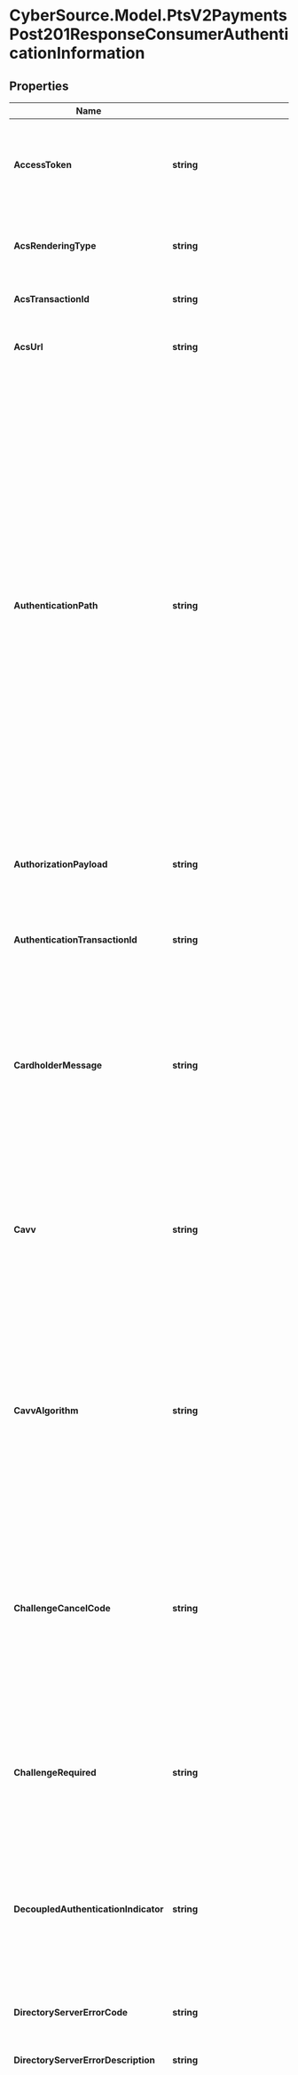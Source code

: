 # CyberSource.Model.PtsV2PaymentsPost201ResponseConsumerAuthenticationInformation
## Properties

Name | Type | Description | Notes
------------ | ------------- | ------------- | -------------
**AccessToken** | **string** | JSON Web Token (JWT) used to authenticate the consumer with the authentication provider, such as, CardinalCommerce or Rupay. Note - Max Length of this field is 2048 characters.  | [optional] 
**AcsRenderingType** | **string** | Identifies the UI Type the ACS will use to complete the challenge. **NOTE**: Only available for App transactions using the Cardinal Mobile SDK.  | [optional] 
**AcsTransactionId** | **string** | Unique transaction identifier assigned by the ACS to identify a single transaction.  | [optional] 
**AcsUrl** | **string** | URL for the card-issuing bank&#39;s authentication form that you receive when the card is enrolled. The value can be very large.  | [optional] 
**AuthenticationPath** | **string** | Indicates what displays to the customer during the authentication process. This field can contain one of these values: - &#x60;ADS&#x60;: (Card not enrolled) customer prompted to activate the card during the checkout process. - &#x60;ATTEMPTS&#x60;: (Attempts processing) Processing briefly displays before the checkout process is completed. - &#x60;ENROLLED&#x60;: (Card enrolled) the card issuer&#39;s authentication window displays. - &#x60;UNKNOWN&#x60;: Card enrollment status cannot be determined. - &#x60;NOREDIRECT&#x60;: (Card not enrolled, authentication unavailable, or error occurred) nothing displays to the customer.  The following values can be returned if you are using rules-based payer authentication. - &#x60;RIBA&#x60;: The card-issuing bank supports risk-based authentication, but whether the cardholder is likely to be challenged cannot be determined. - &#x60;RIBA_PASS&#x60;: The card-issuing bank supports risk-based authentication and it is likely that the cardholder will not be challenged to provide credentials, also known as _silent authentication_.  | [optional] 
**AuthorizationPayload** | **string** | The Base64 encoded JSON Payload of CB specific Authorization Values returned in the challenge Flow  | [optional] 
**AuthenticationTransactionId** | **string** | Payer authentication transaction identifier is used to link the check enrollment and validate authentication messages. For Rupay, this field should be passed as request only for Resend OTP use case.  | [optional] 
**CardholderMessage** | **string** | Text provided by the ACS/Issuer to Cardholder during a Frictionless or Decoupled transaction.The Issuer can provide information to Cardholder. For example, \&quot;Additional authentication is needed for this transaction, please contact (Issuer Name) at xxx-xxx-xxxx.\&quot;. The Issuing Bank can optionally support this value.  | [optional] 
**Cavv** | **string** | Unique identifier generated by the card-issuing bank for Visa, American Express, JCB, Diners Club, and Discover transactions after the customer is authenticated. The value is in base64. When you request the card authorization service, CyberSource automatically converts the value, not the field name, to the format required by your payment processor.  | [optional] 
**CavvAlgorithm** | **string** | Field that is returned only when the CAVV is generated, which occurs when paresStatus contains the values Y (successful authentication) or A (attempted authentication). If you use the ATOS processor, send the value of this field in the &#x60;cavv_algorithm&#x60; request field of the authorization service. This field contains one of these values: - &#x60;2&#x60;: Visa, American Express, JCB, Diners Club, and Discover - &#x60;3&#x60;: Mastercard  | [optional] 
**ChallengeCancelCode** | **string** | An indicator as to why the transaction was canceled. Possible Values:  - &#x60;01&#x60;: Cardholder selected Cancel. - &#x60;02&#x60;: Reserved for future EMVCo use (values invalid until defined by EMVCo). - &#x60;03&#x60;: Transaction Timed Out—Decoupled Authentication - &#x60;04&#x60;: Transaction timed out at ACS—other timeouts - &#x60;05&#x60;: Transaction Timed out at ACS - First CReq not received by ACS - &#x60;06&#x60;: Transaction Error - &#x60;07&#x60;: Unknown - &#x60;08&#x60;: Transaction Timed Out at SDK  | [optional] 
**ChallengeRequired** | **string** | Indicates whether a challenge is required in order to complete authentication. **Note** Regional mandates might determine that a challenge is required.  Possible values: - &#x60;Y&#x60;: Challenge required - &#x60;N&#x60;: Challenge not required **Note**  Used by the Hybrid integration.  | [optional] 
**DecoupledAuthenticationIndicator** | **string** | Indicates whether the 3DS Requestor requests the ACS to utilize Decoupled Authentication and agrees to utilize Decoupled Authentication if the ACS confirms its use.  Possible Values:  Y - Decoupled Authentication is supported and preferred if challenge is necessary  N - Do not use Decoupled Authentication  **Default Value**: N  | [optional] 
**DirectoryServerErrorCode** | **string** | The directory server error code indicating a problem with this transaction. Note - Max Length of this field is typically 3 characters.  | [optional] 
**DirectoryServerErrorDescription** | **string** | Directory server text and additional detail about the error for this transaction.  | [optional] 
**EcommerceIndicator** | **string** | Commerce indicator for cards not enrolled. This field contains one of these values: - &#x60;internet&#x60;: Card not enrolled, or card type not supported by payer authentication. No liability shift. - &#x60;js_attempted&#x60;: Card not enrolled, but attempt to authenticate is recorded. Liability shift. - &#x60;js_failure&#x60;: J/Secure directory service is not available. No liability shift. - &#x60;spa&#x60;: Mastercard card not enrolled in the SecureCode program. No liability shift. - &#x60;vbv_attempted&#x60;: Card not enrolled, but attempt to authenticate is recorded. Liability shift. - &#x60;vbv_failure&#x60;: For payment processor Barclays, Streamline, AIBMS, or FDC Germany, you receive this result if Visa&#39;s directory service is not available. No liability shift.  | [optional] 
**Eci** | **string** | Note This field applies only to non-U.S-issued cards.  For enroll, Numeric electronic commerce indicator (ECI) returned only for Visa, American Express, JCB, Diners Club, and Discover transactions when the card is not enrolled. For more information, see \&quot;Interpreting the Reply,\&quot; page 22.  If you are not using the CyberSource payment services, you must send this value to your payment processor in the subsequent request for card authorization. This field contains one of these values: - &#x60;06&#x60;: The card can be enrolled. Liability shift. - &#x60;07&#x60;: The card cannot be enrolled. No liability shift.  For validate, Numeric electronic commerce indicator (ECI) returned only for Visa, American Express, JCB, Diners Club, and Discover transactions. The field is absent when authentication fails. You must send this value to your payment processor in the subsequent request for card authorization. This field contains one of these values: - &#x60;05&#x60;: Successful authentication - &#x60;06&#x60;: Authentication attempted - &#x60;07&#x60;: Failed authentication (No response from the merchant because of a problem.)  | [optional] 
**EciRaw** | **string** | ECI value that can be returned for Visa, Mastercard, American Express, JCB, Diners Club, and Discover. The field is absent when authentication fails. If your payment processor is Streamline, you must pass the value of this field instead of the value of &#x60;eci&#x60; or &#x60;ucafCollectionIndicator&#x60;.  This field can contain one of these values: - &#x60;01&#x60;: Authentication attempted (Mastercard) - &#x60;02&#x60;: Successful authentication (Mastercard) - &#x60;05&#x60;: Successful authentication (Visa, American Express, JCB, Diners Club, and Discover) - &#x60;06&#x60;: Authentication attempted (Visa, American Express, JCB, Diners Club, and Discover)  | [optional] 
**EffectiveAuthenticationType** | **string** | This field describes the type of 3DS transaction flow that took place.  It can be one of three possible flows; CH - Challenge FR - Frictionless FD - Frictionless with delegation, (challenge not generated by the issuer but by the scheme on behalf of the issuer).  | [optional] 
**Ivr** | [**PtsV2PaymentsPost201ResponseConsumerAuthenticationInformationIvr**](PtsV2PaymentsPost201ResponseConsumerAuthenticationInformationIvr.md) |  | [optional] 
**StrongAuthentication** | [**PtsV2PaymentsPost201ResponseConsumerAuthenticationInformationStrongAuthentication**](PtsV2PaymentsPost201ResponseConsumerAuthenticationInformationStrongAuthentication.md) |  | [optional] 
**NetworkScore** | **string** | The global score calculated by the CB scoring platform and returned to merchants.  | [optional] 
**Pareq** | **string** | Payer authentication request (PAReq) message that you need to forward to the ACS. The value can be very large. The value is in base64.  | [optional] 
**ParesStatus** | **string** | Raw result of the authentication check. If you are configured for Asia, Middle East, and Africa Gateway Processing, you need to send the value of this field in your authorization request. This field can contain one of these values: - &#x60;A&#x60;: Proof of authentication attempt was generated. - &#x60;N&#x60;: Customer failed or canceled authentication. Transaction denied. - &#x60;U&#x60;: Authentication not completed regardless of the reason. - &#x60;Y&#x60;: Customer was successfully authenticated.  | [optional] 
**ProofXml** | **string** | Date and time of the enrollment check combined with the VEReq and VERes elements. If you ever need to show proof of enrollment checking, you may need to parse the string for the information required by the payment card company. The value can be very large.  For cards issued in the U.S. or Canada, Visa may require this data for specific merchant category codes.For cards not issued in the U.S. or Canada, your bank may require this data as proof of enrollment checking for any payer authentication transaction that you re-present because of a chargeback.  | [optional] 
**ProxyPan** | **string** | Encrypted version of the card number used in the payer authentication request message.  | [optional] 
**SdkTransactionId** | **string** | SDK unique transaction identifier that is generated on each new transaction.  | [optional] 
**SignedParesStatusReason** | **string** | Provides additional information as to why the PAResStatus has a specific value.  | [optional] 
**SpecificationVersion** | **string** | This field contains the 3D Secure version that was used to process the transaction. For example, 1.0.2 or 2.0.0.  | [optional] 
**StepUpUrl** | **string** | The fully qualified URL that the merchant uses to post a form to the cardholder in order to complete the Consumer Authentication transaction for the Cardinal Cruise API integration.  | [optional] 
**ThreeDSServerTransactionId** | **string** | Unique transaction identifier assigned by the 3DS Server to identify a single transaction.  | [optional] 
**UcafAuthenticationData** | **string** | AAV is a unique identifier generated by the card-issuing bank for Mastercard Identity Check transactions after the customer is authenticated. The value is in base64. Include the data in the card authorization request.  | [optional] 
**UcafCollectionIndicator** | **string** | For enroll, Returned only for Mastercard transactions. Indicates that authentication is not required because the customer is not enrolled. Add the value of this field to the authorization field ucaf_collection_indicator. This field can contain these values: 0, 1.  For validate, Numeric electronic commerce indicator (ECI) returned only for Mastercard Identity Check transactions. The field is absent when authentication fails. You must send this value to your payment processor in the request for card authorization. This field contain one of these values: - &#x60;0&#x60;: Authentication data not collected, and customer authentication was not completed. - &#x60;1&#x60;: Authentication data not collected because customer authentication was not completed. - &#x60;2&#x60;: Authentication data collected because customer completed authentication.  | [optional] 
**VeresEnrolled** | **string** | Result of the enrollment check. This field can contain one of these values: - &#x60;Y&#x60;: Card enrolled or can be enrolled; you must authenticate. Liability shift. - &#x60;N&#x60;: Card not enrolled; proceed with authorization. Liability shift. - &#x60;U&#x60;: Unable to authenticate regardless of the reason. No liability shift.  **Note** This field only applies to the Asia, Middle East, and Africa Gateway. If you are configured for this processor, you must send the value of this field in your authorization request.  The following value can be returned if you are using rules-based Payer Authentication: - &#x60;B&#x60;: Indicates that authentication was bypassed.  | [optional] 
**WhiteListStatusSource** | **string** | This data element will be populated by the system setting Whitelist Status. Possible Values: 01 - 3DS/ Server/ 02 – DS/03 - ACS  | [optional] 
**Xid** | **string** | Transaction identifier generated by CyberSource for successful enrollment or validation checks. Use this value, which is in base64, to match an outgoing PAReq with an incoming PARes. CyberSource forwards the XID with the card authorization service to these payment processors in these cases: - Barclays - Streamline (when the **ecommerceIndicator**&#x60;&#x3D;spa&#x60;)  | [optional] 
**DirectoryServerTransactionId** | **string** | The Directory Server Transaction ID is generated by the Mastercard Directory Server during the authentication transaction and passed back to the merchant with the authentication results. For Cybersource Through Visanet Gateway: The value for this field corresponds to the following data in the TC 33 capture file3: Record: CP01 TCR7, Position: 114-149, Field: MC AVV Verification—Directory Server Transaction ID  | [optional] 
**AuthenticationResult** | **string** | Raw authentication data that comes from the cardissuing bank. Primary authentication field that indicates if authentication was successful and if liability shift occurred. You should examine first the result of this field. This field contains one of these values: - &#x60;-1&#x60;: Invalid PARes. - &#x60;0&#x60;: Successful validation. - &#x60;1&#x60;: Cardholder is not participating, but the attempt to authenticate was recorded. - &#x60;6&#x60;: Issuer unable to perform authentication. - &#x60;9&#x60;: Cardholder did not complete authentication.  | [optional] 
**AuthenticationStatusMsg** | **string** | Message that explains the authenticationResult reply field.  | [optional] 
**Indicator** | **string** | Indicator used to differentiate Internet transactions from other types. The authentication failed if this field is not returned. For Visa, if your payment processor is Streamline, Barclays, AIBMS, or FDC Germany, you receive the value vbv_failure instead of internet when eci is 07. The value of this field is passed automatically to the authorization service if you request the services together. This field contains one of these values: - &#x60;aesk&#x60;: American Express SafeKey authentication verified successfully. - &#x60;aesk_attempted&#x60;: Card not enrolled in American Express SafeKey, but the attempt to authenticate was recorded. - &#x60;dipb&#x60;: Discover ProtectBuy authentication verified successfully. - &#x60;dipb_attempted&#x60;: Card not enrolled in Discover ProtectBuy, but the attempt to authenticate was recorded. - &#x60;internet&#x60;: Authentication was not verified successfully. - &#x60;js&#x60;: J/Secure authentication verified successfully. - &#x60;js_attempted&#x60;: Card not enrolled in J/Secure, but the attempt to authenticate was recorded. - &#x60;moto&#x60;: Mail or telephone order. - &#x60;pb_attempted&#x60;: Card not enrolled in Diners Club ProtectBuy, but the attempt to authenticate was recorded. - &#x60;recurring&#x60;: Recurring transaction. - &#x60;spa&#x60;: Mastercard Identity Check authentication verified successfully. - &#x60;spa_failure&#x60;: Mastercard Identity Check failed authentication. - &#x60;vbv&#x60;: Visa Secure authentication verified successfully. - &#x60;vbv_attempted&#x60;: Card not enrolled in Visa Secure, but the attempt to authenticate was recorded. - &#x60;vbv_failure&#x60;: Visa Secure authentication unavailable.  | [optional] 
**InteractionCounter** | **string** | Indicates the number of authentication cycles attempted by the cardholder and is tracked by the Issuing Banks ACS.Example: if customer gets the challenge window and enter in their one time password and hit submit then that interaction counter should just be 1. When customer gets the challenge window and the bank asks if they want to have the one time password  sent to their phone or their email and they have to choose before going to the next screen to enter in their one time password then this interaction count would be 2. One for the selection of how they want the one time password delivered and another with them actually entering in the one time password and hitting the submit button.  | [optional] 
**WhiteListStatus** | **string** | Enables the communication of trusted beneficiary/whitelist status between the ACS, the DS and the 3DS Requestor.  Possible Values:  Y - 3DS Requestor is whitelisted by cardholder  N - 3DS Requestor is not whitelisted by cardholder  | [optional] 

[[Back to Model list]](../README.md#documentation-for-models) [[Back to API list]](../README.md#documentation-for-api-endpoints) [[Back to README]](../README.md)

